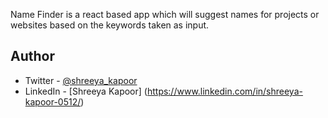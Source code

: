 Name Finder is a react based app which will suggest names for projects or websites based on the keywords taken as input.

## Author

- Twitter - [@shreeya_kapoor](https://twitter.com/shreeya_kapoor)
- LinkedIn - [Shreeya Kapoor] (https://www.linkedin.com/in/shreeya-kapoor-0512/)
